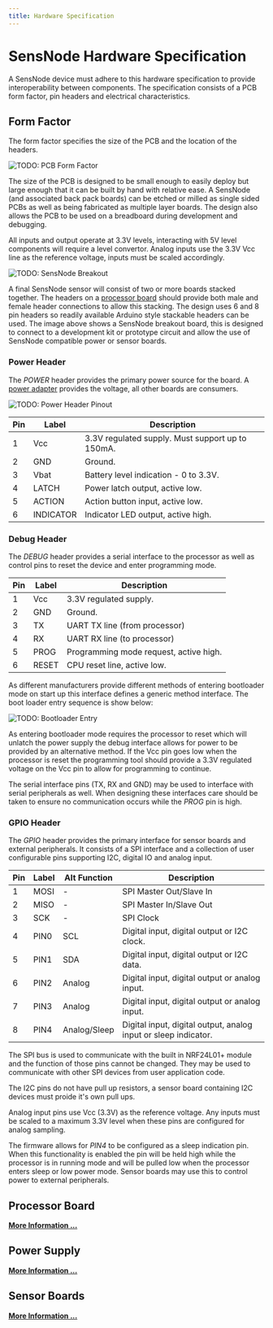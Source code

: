 ```yaml
---
title: Hardware Specification
---
```

# SensNode Hardware Specification

A SensNode device must adhere to this hardware specification to provide interoperability between components. The specification
consists of a PCB form factor, pin headers and electrical characteristics.

## Form Factor

The form factor specifies the size of the PCB and the location of the headers.

![TODO: PCB Form Factor]()

The size of the PCB is designed to be small enough to easily deploy but large enough that it can be built by hand with
relative ease. A SensNode (and associated back pack boards) can be etched or milled as single sided PCBs as well as
being fabricated as multiple layer boards. The design also allows the PCB to be used on a breadboard during development
and debugging.

All inputs and output operate at 3.3V levels, interacting with 5V level components will require a level convertor. Analog
inputs use the 3.3V Vcc line as the reference voltage, inputs must be scaled accordingly.

![TODO: SensNode Breakout]()

A final SensNode sensor will consist of two or more boards stacked together. The headers on a [processor board](/pages/sensnode/cpuboard.html)
should provide both male and female header connections to allow this stacking. The design uses 6 and 8 pin headers so
readily available Arduino style stackable headers can be used. The image above shows a SensNode breakout board, this
is designed to connect to a development kit or prototype circuit and allow the use of SensNode compatible power or sensor
boards.

### Power Header

The *POWER* header provides the primary power source for the board. A [power adapter](/pages/sensnode/powerboard.html) provides
the voltage, all other boards are consumers.

![TODO: Power Header Pinout]()

|Pin|Label    |Description                                     |
|---|---------|------------------------------------------------|
| 1 |Vcc      |3.3V regulated supply. Must support up to 150mA.|
| 2 |GND      |Ground.                                         |
| 3 |Vbat     |Battery level indication - 0 to 3.3V.           |
| 4 |LATCH    |Power latch output, active low.                 |
| 5 |ACTION   |Action button input, active low.                |
| 6 |INDICATOR|Indicator LED output, active high.              |

### Debug Header

The *DEBUG* header provides a serial interface to the processor as well as control pins to reset the device and enter
programming mode.

|Pin|Label    |Description                                     |
|---|---------|------------------------------------------------|
| 1 |Vcc      |3.3V regulated supply.                          |
| 2 |GND      |Ground.                                         |
| 3 |TX       |UART TX line (from processor)                   |
| 4 |RX       |UART RX line (to processor)                     |
| 5 |PROG     |Programming mode request, active high.          |
| 6 |RESET    |CPU reset line, active low.                     |

As different manufacturers provide different methods of entering bootloader mode on start up this interface defines
a generic method interface. The boot loader entry sequence is show below:

![TODO: Bootloader Entry]()

As entering bootloader mode requires the processor to reset which will unlatch the power supply the debug interface
allows for power to be provided by an alternative method. If the Vcc pin goes low when the processor is reset the
programming tool should provide a 3.3V regulated voltage on the Vcc pin to allow for programming to continue.

The serial interface pins (TX, RX and GND) may be used to interface with serial peripherals as well. When designing
these interfaces care should be taken to ensure no communication occurs while the *PROG* pin is high.

### GPIO Header

The *GPIO* header provides the primary interface for sensor boards and external peripherals. It consists of a SPI
interface and a collection of user configurable pins supporting I2C, digital IO and analog input.

|Pin|Label|Alt Function|Description                                                    |
|---|-----|------------|---------------------------------------------------------------|
| 1 |MOSI |-           |SPI Master Out/Slave In                                        |
| 2 |MISO |-           |SPI Master In/Slave Out                                        |
| 3 |SCK  |-           |SPI Clock                                                      |
| 4 |PIN0 |SCL         |Digital input, digital output or I2C clock.                    |
| 5 |PIN1 |SDA         |Digital input, digital output or I2C data.                     |
| 6 |PIN2 |Analog      |Digital input, digital output or analog input.                 |
| 7 |PIN3 |Analog      |Digital input, digital output or analog input.                 |
| 8 |PIN4 |Analog/Sleep|Digital input, digital output, analog input or sleep indicator.|

The SPI bus is used to communicate with the built in NRF24L01+ module and the function of those pins cannot be changed.
They may be used to communicate with other SPI devices from user application code.

The I2C pins do not have pull up resistors, a sensor board containing I2C devices must proide it's own pull ups.

Analog input pins use Vcc (3.3V) as the reference voltage. Any inputs must be scaled to a maximum 3.3V level when these
pins are configured for analog sampling.

The firmware allows for *PIN4* to be configured as a sleep indication pin. When this functionality is enabled the pin
will be held high while the processor is in running mode and will be pulled low when the processor enters sleep or
low power mode. Sensor boards may use this to control power to external peripherals.

## Processor Board

**[More Information ...](/pages/sensnode/cpuboard.html)**

## Power Supply

**[More Information ...](/pages/sensnode/powerboard.html)**

## Sensor Boards

**[More Information ...](/pages/sensnode/backpack.html)**

